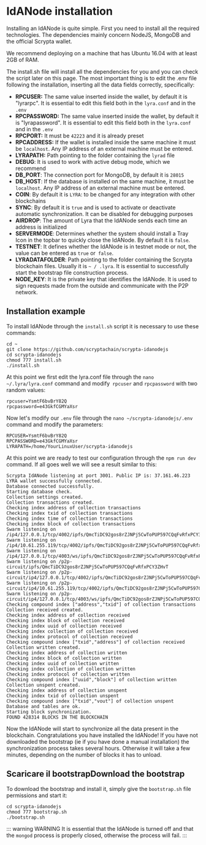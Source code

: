 # IdANode installation
Installing an IdANode is quite simple. First you need to install all the required technologies. The dependencies mainly concern NodeJS, MongoDB and the official Scrypta wallet.

We recommend deploying on a machine that has Ubuntu 16.04 with at least 2GB of RAM.

The install.sh file will install all the dependencies for you and you can check the script later on this page. The most important thing is to edit the .env file following the installation, inserting all the data fields correctly, specifically:

 - **RPCUSER:** The same value inserted inside the wallet, by default it is "lyrarpc". It is essential to edit this field both in the `lyra.conf` and in the `.env`
 - **RPCPASSWORD:** The same value inserted inside the wallet, by default it is "lyrapassword". It is essential to edit this field both in the `lyra.conf` and in the `.env`
 - **RPCPORT:** It must be `42223` and it is already preset
 - **RPCADDRESS:** If the wallet is installed inside the same machine it must be `localhost`. Any IP address of an external machine must be entered.
 - **LYRAPATH:** Path pointing to the folder containing the `lyrad` file
 - **DEBUG**: It is used to work with active debug mode, which we recommend
 - **DB_PORT**: The connection port for MongoDB, by default it is `28015`
 - **DB_HOST**: If the database is installed on the same machine, it must be `localhost`. Any IP address of an external machine must be entered.
 - **COIN**: By default it is `LYRA`: to be changed for any integration with other blockchains
 - **SYNC**: By default it is `true` and is used to activate or deactivate automatic synchronization. It can be disabled for debugging purposes
 - **AIRDROP**: The amount of Lyra that the IdANode sends each time an address is initialized
 - **SERVERMODE**: Determines whether the system should install a Tray Icon in the topbar to quickly close the IdANode. By default it is `false`.
 - **TESTNET**: It defines whether the IdANode is in testnet mode or not, the value can be entered as `true` or` false`.
 - **LYRADATAFOLDER**: Path pointing to the folder containing the Scrypta blockchain files. Usually it is `~ / .lyra`. It is essential to successfully start the bootstrap file construction process.
 - **NODE_KEY**: It is the private key that identifies the IdANode. It is used to sign requests made from the outside and communicate with the P2P network.

## Installation example
To install IdANode through the `install.sh` script it is necessary to use these commands:
```
cd ~
git clone https://github.com/scryptachain/scrypta-idanodejs
cd scrypta-idanodejs
chmod 777 install.sh
./install.sh
```
At this point we first edit the lyra.conf file through the `nano ~/.lyra/lyra.conf` command and modify` rpcuser` and `rpcpassword` with two random values:

```
rpcuser=YsmtF6bvBrY82Q
rpcpassword=e43GkfCGMYaXsr
```

Now let's modify our `.env` file through the `nano ~/scrypta-idanodejs/.env` command and modify the parameters:
```
RPCUSER=YsmtF6bvBrY82Q
RPCPASSWORD=e43GkfCGMYaXsr
LYRAPATH=/home/YourLinuxUser/scrypta-idanodejs
```
At this point we are ready to test our configuration through the `npm run dev` command.
If all goes well we will see a result similar to this:
```
Scrypta IdANode listening at port 3001. Public IP is: 37.161.46.223
LYRA wallet successfully connected.
Database connected successfully.
Starting database check.
Collection settings created.
Collection transactions created.
Checking index address of collection transactions
Checking index txid of collection transactions
Checking index time of collection transactions
Checking index block of collection transactions
Swarm listening on /ip4/127.0.0.1/tcp/4002/ipfs/QmcTiDC92gos8rZJNPj5CwToPUP597CQqFvRfxPCY3ZHvT
Swarm listening on /ip4/10.61.255.119/tcp/4002/ipfs/QmcTiDC92gos8rZJNPj5CwToPUP597CQqFvRfxPCY3ZHvT
Swarm listening on /ip4/127.0.0.1/tcp/4003/ws/ipfs/QmcTiDC92gos8rZJNPj5CwToPUP597CQqFvRfxPCY3ZHvT
Swarm listening on /p2p-circuit/ipfs/QmcTiDC92gos8rZJNPj5CwToPUP597CQqFvRfxPCY3ZHvT
Swarm listening on /p2p-circuit/ip4/127.0.0.1/tcp/4002/ipfs/QmcTiDC92gos8rZJNPj5CwToPUP597CQqFvRfxPCY3ZHvT
Swarm listening on /p2p-circuit/ip4/10.61.255.119/tcp/4002/ipfs/QmcTiDC92gos8rZJNPj5CwToPUP597CQqFvRfxPCY3ZHvT
Swarm listening on /p2p-circuit/ip4/127.0.0.1/tcp/4003/ws/ipfs/QmcTiDC92gos8rZJNPj5CwToPUP597CQqFvRfxPCY3ZHvT
Checking compound index ["address","txid"] of collection transactions
Collection received created.
Checking index address of collection received
Checking index block of collection received
Checking index uuid of collection received
Checking index collection of collection received
Checking index protocol of collection received
Checking compound index ["txid","address"] of collection received
Collection written created.
Checking index address of collection written
Checking index block of collection written
Checking index uuid of collection written
Checking index collection of collection written
Checking index protocol of collection written
Checking compound index ["uuid","block"] of collection written
Collection unspent created.
Checking index address of collection unspent
Checking index txid of collection unspent
Checking compound index ["txid","vout"] of collection unspent
Database and tables are ok.
Starting block synchronization.
FOUND 428314 BLOCKS IN THE BLOCKCHAIN
```
Now the IdANode will start to synchronize all the data present in the blockchain. Congratulations you have installed the IdANode!
If you have not downloaded the bootstrap (ie if you have done a manual installation) the synchronization process takes several hours. Otherwise it will take a few minutes, depending on the number of blocks it has to unload.

## Scaricare il bootstrapDownload the bootstrap

To download the bootstrap and install it, simply give the `bootstrap.sh` file permissions and start it:

```
cd scrypta-idanodejs
chmod 777 bootstrap.sh
./bootstrap.sh
```
::: warning WARNING
It is essential that the IdANode is turned off and that the `mongod` process is properly closed, otherwise the process will fail.
:::
